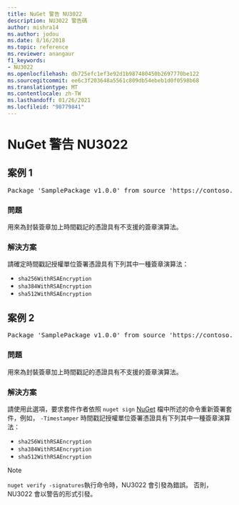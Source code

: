 ```yaml
---
title: NuGet 警告 NU3022
description: NU3022 警告碼
author: mishra14
ms.author: jodou
ms.date: 8/16/2018
ms.topic: reference
ms.reviewer: anangaur
f1_keywords:
- NU3022
ms.openlocfilehash: db725efc1ef3e92d1b987480450b2697770be122
ms.sourcegitcommit: ee6c3f203648a5561c809db54ebeb1d0f0598b68
ms.translationtype: MT
ms.contentlocale: zh-TW
ms.lasthandoff: 01/26/2021
ms.locfileid: "98779841"
---
```

# <a name="nuget-warning-nu3022"></a>NuGet 警告 NU3022

## <a name="scenario-1"></a>案例 1

<pre>Package 'SamplePackage v1.0.0' from source 'https://contoso.com/index.json': The primary signature's timestamp certificate has an unsupported signature algorithm.</pre>

### <a name="issue"></a>問題

用來為封裝簽章加上時間戳記的憑證具有不支援的簽章演算法。


### <a name="solution"></a>解決方案

請確定時間戳記授權單位簽署憑證具有下列其中一種簽章演算法： 
* `sha256WithRSAEncryption`
* `sha384WithRSAEncryption`
* `sha512WithRSAEncryption`



## <a name="scenario-2"></a>案例 2

<pre>Package 'SamplePackage v1.0.0' from source 'https://contoso.com/index.json': The timestamp certificate has an unsupported signature algorithm (SHA1). The following algorithms are supported: SHA256RSA, SHA384RSA, SHA512RSA.</pre>

### <a name="issue"></a>問題

用來為封裝簽章加上時間戳記的憑證具有不支援的簽章演算法。


### <a name="solution"></a>解決方案

請使用此選項，要求套件作者依照 `nuget sign` [NuGet](../../create-packages/sign-a-package.md) 檔中所述的命令重新簽署套件，例如， `-Timestamper` 時間戳記授權單位簽署憑證具有下列其中一種簽章演算法：
* `sha256WithRSAEncryption`
* `sha384WithRSAEncryption`
* `sha512WithRSAEncryption`


> [!Note]
> `nuget verify -signatures`執行命令時，NU3022 會引發為錯誤。 否則，NU3022 會以警告的形式引發。
